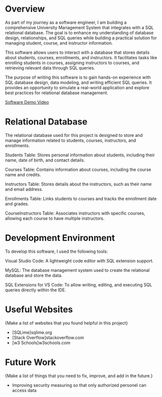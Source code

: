 # Overview
As part of my journey as a software engineer, I am building a comprehensive University Management System that integrates with a SQL relational database. The goal is to enhance my understanding of database design, relationships, and SQL queries while building a practical solution for managing student, course, and instructor information.

This software allows users to interact with a database that stores details about students, courses, enrollments, and instructors. It facilitates tasks like enrolling students in courses, assigning instructors to courses, and retrieving relevant data through SQL queries.

The purpose of writing this software is to gain hands-on experience with SQL database design, data modeling, and writing efficient SQL queries. It provides an opportunity to simulate a real-world application and explore best practices for relational database management.

[Software Demo Video]([http://youtube.link.goes.here](https://youtube.com/shorts/nqZZTJzES7A))

# Relational Database
The relational database used for this project is designed to store and manage information related to students, courses, instructors, and enrollments. 

Students Table: Stores personal information about students, including their name, date of birth, and contact details.

Courses Table: Contains information about courses, including the course name and credits.

Instructors Table: Stores details about the instructors, such as their name and email address.

Enrollments Table: Links students to courses and tracks the enrollment date and grades.

CourseInstructors Table: Associates instructors with specific courses, allowing each course to have multiple instructors.

# Development Environment

To develop this software, I used the following tools:

Visual Studio Code: A lightweight code editor with SQL extension support.

MySQL: The database management system used to create the relational database and store the data.

SQL Extensions for VS Code: To allow writing, editing, and executing SQL queries directly within the IDE.
# Useful Websites

{Make a list of websites that you found helpful in this project}

- [SQLime]sqlime.org
- [Stack Overflow]stackoverflow.com
- [w3 Schools]w3schools.com

# Future Work

{Make a list of things that you need to fix, improve, and add in the future.}

- Improving security measuring so that only authorized personel can access data
